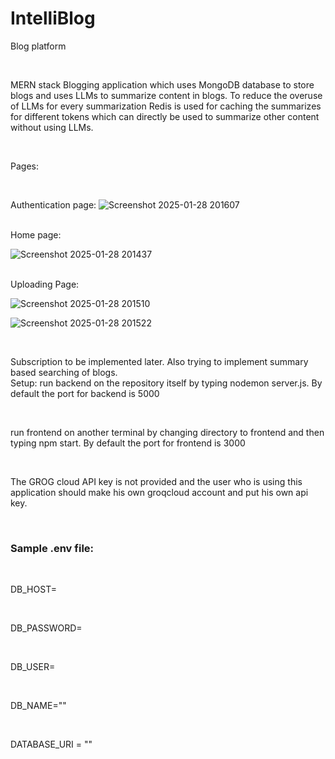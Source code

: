 # IntelliBlog
Blog platform 

<br>

MERN stack Blogging application which uses MongoDB database to store blogs and uses LLMs to summarize content in blogs.
To reduce the overuse of LLMs for every summarization Redis is used for caching the summarizes for different tokens which can directly be used to summarize other content without using LLMs. 

<br>

Pages:

<br>

Authentication page:
![Screenshot 2025-01-28 201607](https://github.com/user-attachments/assets/528fb5ae-eb81-4305-b9de-043794c9f066)

<br>
Home page:

![Screenshot 2025-01-28 201437](https://github.com/user-attachments/assets/7984b9e0-f95e-40a6-9b8a-cad4999dd7f2)



<br>
Uploading Page:

![Screenshot 2025-01-28 201510](https://github.com/user-attachments/assets/734b9954-28e1-40a0-bf75-68db977d8e5e)

![Screenshot 2025-01-28 201522](https://github.com/user-attachments/assets/bc9ba648-5b71-40d0-9d4a-77ea7f3938e6)


<br>

Subscription to be implemented later. Also trying to implement summary based searching of blogs.
<br>
Setup:
run backend on the repository itself by typing 
nodemon server.js. By default the port for backend is 5000

<br>

run frontend on another terminal by changing directory to frontend and then typing npm start. By default the port for frontend is 3000

<br>

The GROG cloud API key  is not provided and the user who is using this application should make his own groqcloud account and put his own api key.

<br>
<h3>Sample .env file:</h3>
<br>

<p>DB_HOST=<hostname for eg-"localhost"></p>
<br>
<p>DB_PASSWORD=<password></p>
<br>
<p>DB_USER=<sql db user></p>
<br>
<p>DB_NAME="<database name for sql database>"</p>
<br>
<p>DATABASE_URI = "<database uri for mongodb database>"</p>
<br>